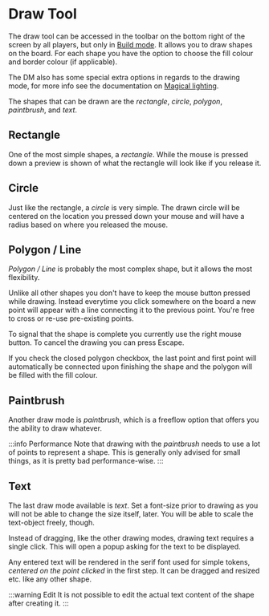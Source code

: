 # Draw Tool

The draw tool can be accessed in the toolbar on the bottom right of the screen by all players, but only in [Build mode](/docs/tools-overview/#tools-and-modes).
It allows you to draw shapes on the board. For each shape you have the option to choose the fill colour and border colour (if applicable).

The DM also has some special extra options in regards to the drawing mode, for more info see the documentation on [Magical lighting](/docs/dm/light-shadows/).

The shapes that can be drawn are the *rectangle*, *circle*, *polygon*, *paintbrush*, and *text*.

## Rectangle

One of the most simple shapes, a *rectangle*. While the mouse is pressed down a preview is shown of what the rectangle will look like if you release it.

## Circle

Just like the rectangle, a *circle* is very simple. The drawn circle will be centered on the location you pressed down your mouse and will have a radius based on where you released the mouse.

## Polygon / Line

*Polygon / Line* is probably the most complex shape, but it allows the most flexibility.

Unlike all other shapes you don't have to keep the mouse button pressed while drawing. Instead everytime you click somewhere on the board a new point will appear with a line connecting it to the previous point. You're free to cross or re-use pre-existing points.

To signal that the shape is complete you currently use the right mouse button. To cancel the drawing you can press Escape.

If you check the closed polygon checkbox, the last point and first point will automatically be connected upon finishing the shape and the polygon will be filled with the fill colour.

## Paintbrush

Another draw mode is *paintbrush*, which is a freeflow option that offers you the ability to draw whatever.

:::info Performance
Note that drawing with the *paintbrush* needs to use a lot of points to represent a shape.
This is generally only advised for small things, as it is pretty bad performance-wise.
:::

## Text

The last draw mode available is *text*.
Set a font-size prior to drawing as you will not be able to change the size itself, later.
You will be able to scale the text-object freely, though.

Instead of dragging, like the other drawing modes, drawing text requires a single click.
This will open a popup asking for the text to be displayed.

Any entered text will be rendered in the serif font used for simple tokens, *centered on the point clicked* in the first step.
It can be dragged and resized etc. like any other shape.

:::warning Edit
It is not possible to edit the actual text content of the shape after creating it.
:::
